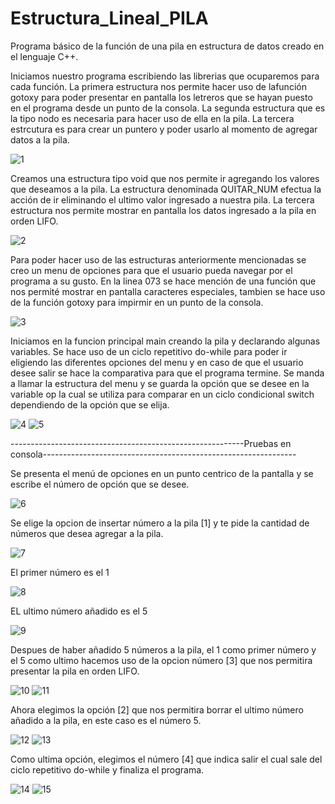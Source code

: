 # Estructura_Lineal_PILA


Programa básico de la función de una pila en estructura de datos creado en el lenguaje C++. 

Iniciamos nuestro programa escribiendo las librerias que ocuparemos para cada función. La primera estructura nos permite hacer uso de lafunción gotoxy para poder presentar en pantalla los letreros que se hayan puesto en el programa desde un punto de la consola. La segunda estructura que es la tipo nodo es necesaria para hacer uso de ella en la pila. La tercera estrcutura es para crear un puntero y poder usarlo al momento de agregar datos a la pila.

![1](https://user-images.githubusercontent.com/72058362/97488108-6856c980-1923-11eb-9710-95c7eaf9a4d2.png)


Creamos una estructura tipo void que nos permite ir agregando los valores que deseamos a la pila. La estructura denominada QUITAR_NUM efectua la acción de ir eliminando el ultimo valor ingresado a nuestra pila. La tercera estructura nos permite mostrar en pantalla los datos ingresado a la pila en orden LIFO.

![2](https://user-images.githubusercontent.com/72058362/97488138-71479b00-1923-11eb-9e35-1d54e86ea635.png)

Para poder hacer uso de las estructuras anteriormente mencionadas se creo un menu de opciones para que el usuario pueda navegar por el programa a su gusto. En la linea 073 se hace mención de una función que nos permité mostrar en pantalla caracteres especiales, tambien se hace uso de la función gotoxy para impirmir en un punto de la consola.

![3](https://user-images.githubusercontent.com/72058362/97488158-7ad10300-1923-11eb-89d1-6c2ae733ddb3.png)

Iniciamos en la funcion principal main creando la pila y declarando algunas variables. Se hace uso de un ciclo repetitivo do-while para poder ir eligiendo las diferentes opciones del menu y en caso de que el usuario desee salir se hace la comparativa para que el programa termine. Se manda a llamar la estructura del menu y se guarda la opción que se desee en la variable op la cual se utiliza para comparar en un ciclo condicional switch dependiendo de la opción que se elija. 

![4](https://user-images.githubusercontent.com/72058362/97488224-8e7c6980-1923-11eb-945e-90b41ede1fdb.png)
![5](https://user-images.githubusercontent.com/72058362/97492227-dd78cd80-1928-11eb-9e61-af45f8fee7c0.png)

----------------------------------------------------------Pruebas en consola---------------------------------------------------------------

Se presenta el menú de opciones en un punto centrico de la pantalla y se escribe el número de opción que se desee.

![6](https://user-images.githubusercontent.com/72058362/97492520-46f8dc00-1929-11eb-8243-00deb686c56d.png)

Se elige la opcion de insertar número a la pila [1] y te pide la cantidad de números que desea agregar a la pila. 

![7](https://user-images.githubusercontent.com/72058362/97492524-482a0900-1929-11eb-9f8b-98a595f5d4b9.png)

El primer número es el 1

![8](https://user-images.githubusercontent.com/72058362/97492527-48c29f80-1929-11eb-932f-48acd2899625.png)

EL ultimo número añadido es el 5

![9](https://user-images.githubusercontent.com/72058362/97492532-4a8c6300-1929-11eb-84f9-2464be7e2157.png)

Despues de haber añadido 5 números a la pila, el 1 como primer número y el 5 como ultimo hacemos uso de la opcion número [3] que nos permitira presentar la pila en orden LIFO.

![10](https://user-images.githubusercontent.com/72058362/97492489-3e080a80-1929-11eb-8656-2e404a4e90dc.png)
![11](https://user-images.githubusercontent.com/72058362/97492493-4102fb00-1929-11eb-8859-049e0b2d6a4d.png)

Ahora elegimos la opción [2] que nos permitira borrar el ultimo número añadido a la pila, en este caso es el número 5.

![12](https://user-images.githubusercontent.com/72058362/97492497-42342800-1929-11eb-8012-a8e9473aa69f.png)
![13](https://user-images.githubusercontent.com/72058362/97492507-43fdeb80-1929-11eb-8e19-bce9fccbe07f.png)

Como ultima opción, elegimos el número [4] que indica salir el cual sale del ciclo repetitivo do-while y finaliza el programa.

![14](https://user-images.githubusercontent.com/72058362/97492515-452f1880-1929-11eb-90ce-3a3f779b542e.png)
![15](https://user-images.githubusercontent.com/72058362/97492517-45c7af00-1929-11eb-9391-d1ec810a6e08.png)
